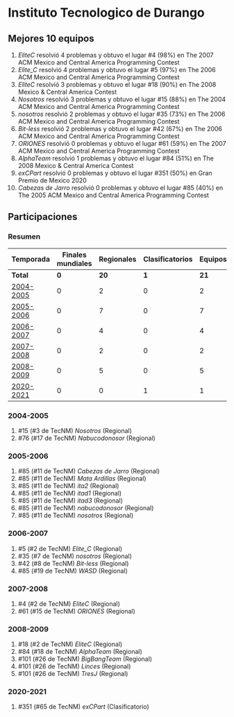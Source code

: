 ---
---

# Instituto Tecnologico de Durango

## Mejores 10 equipos

1. _EliteC_ resolvió 4 problemas y obtuvo el lugar #4 (98%) en The 2007 ACM Mexico and Central America Programming Contest
1. _Elite_C_ resolvió 4 problemas y obtuvo el lugar #5 (97%) en The 2006 ACM Mexico and Central America Programming Contest
1. _EliteC_ resolvió 3 problemas y obtuvo el lugar #18 (90%) en The 2008 Mexico & Central America Contest
1. _Nosotros_ resolvió 3 problemas y obtuvo el lugar #15 (88%) en The 2004 ACM Mexico and Central America Programming Contest
1. _nosotros_ resolvió 2 problemas y obtuvo el lugar #35 (73%) en The 2006 ACM Mexico and Central America Programming Contest
1. _Bit-less_ resolvió 2 problemas y obtuvo el lugar #42 (67%) en The 2006 ACM Mexico and Central America Programming Contest
1. _ORIONES_ resolvió 0 problemas y obtuvo el lugar #61 (59%) en The 2007 ACM Mexico and Central America Programming Contest
1. _AlphaTeam_ resolvió 1 problemas y obtuvo el lugar #84 (51%) en The 2008 Mexico & Central America Contest
1. _exCPart_ resolvió 0 problemas y obtuvo el lugar #351 (50%) en Gran Premio de Mexico 2020
1. _Cabezas de Jarro_ resolvió 0 problemas y obtuvo el lugar #85 (40%) en The 2005 ACM Mexico and Central America Programming Contest

## Participaciones

### Resumen

| Temporada | Finales mundiales | Regionales | Clasificatorios | Equipos |
| --- | --- | --- | --- | --- |
| **Total** | **0** | **20** | **1** | **21** |
| [2004-2005](#2004-2005) | 0 | 2 | 0 | 2 |
| [2005-2006](#2005-2006) | 0 | 7 | 0 | 7 |
| [2006-2007](#2006-2007) | 0 | 4 | 0 | 4 |
| [2007-2008](#2007-2008) | 0 | 2 | 0 | 2 |
| [2008-2009](#2008-2009) | 0 | 5 | 0 | 5 |
| [2020-2021](#2020-2021) | 0 | 0 | 1 | 1 |

### 2004-2005

1. #15 (#3 de TecNM) _Nosotros_ (Regional)
1. #76 (#17 de TecNM) _Nabucodonosor_ (Regional)

### 2005-2006

1. #85 (#11 de TecNM) _Cabezas de Jarro_ (Regional)
1. #85 (#11 de TecNM) _Mata Ardillas_ (Regional)
1. #85 (#11 de TecNM) _ita2_ (Regional)
1. #85 (#11 de TecNM) _itad1_ (Regional)
1. #85 (#11 de TecNM) _itad3_ (Regional)
1. #85 (#11 de TecNM) _nabucodonosor_ (Regional)
1. #85 (#11 de TecNM) _nosotros_ (Regional)

### 2006-2007

1. #5 (#2 de TecNM) _Elite_C_ (Regional)
1. #35 (#7 de TecNM) _nosotros_ (Regional)
1. #42 (#8 de TecNM) _Bit-less_ (Regional)
1. #85 (#19 de TecNM) _WASD_ (Regional)

### 2007-2008

1. #4 (#2 de TecNM) _EliteC_ (Regional)
1. #61 (#15 de TecNM) _ORIONES_ (Regional)

### 2008-2009

1. #18 (#2 de TecNM) _EliteC_ (Regional)
1. #84 (#18 de TecNM) _AlphaTeam_ (Regional)
1. #101 (#26 de TecNM) _BigBangTeam_ (Regional)
1. #101 (#26 de TecNM) _Linces_ (Regional)
1. #101 (#26 de TecNM) _TresJ_ (Regional)

### 2020-2021

1. #351 (#65 de TecNM) _exCPart_ (Clasificatorio)



